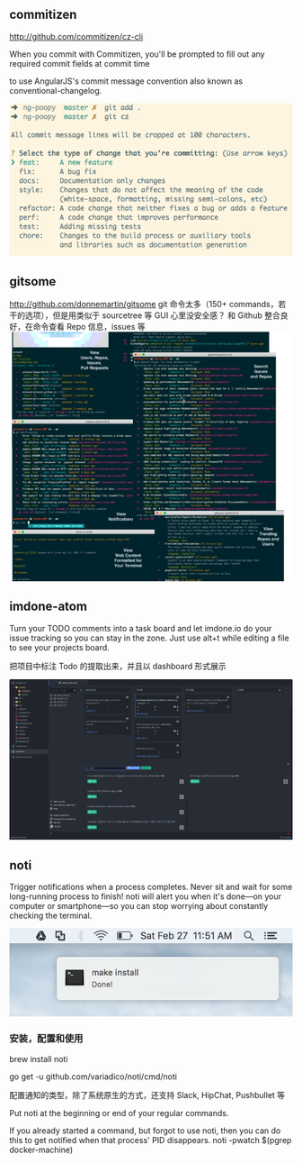 
## commitizen
http://github.com/commitizen/cz-cli

When you commit with Commitizen, you'll be prompted to fill out any required commit fields at commit time

to use AngularJS's commit message convention also known as conventional-changelog.
 
![](media/14910536801037.png)




## gitsome
http://github.com/donnemartin/gitsome
git 命令太多（150+ commands，若干的选项），但是用类似于 sourcetree 等 GUI 心里没安全感？
和 Github 整合良好，在命令查看 Repo 信息，issues 等
![](media/14910531531435.jpg)




## imdone-atom

Turn your TODO comments into a task board and let imdone.io do your issue tracking so you can stay in the zone.
Just use alt+t while editing a file to see your projects board.

把项目中标注 Todo 的提取出来，并且以 dashboard 形式展示

![](media/14910524808240.png)




## noti

Trigger notifications when a process completes.
Never sit and wait for some long-running process to finish! noti will alert you when it's done—on your computer or smartphone—so you can stop worrying about constantly checking the terminal.

![](media/14910520279440.png)


### 安装，配置和使用

brew install noti

go get -u github.com/variadico/noti/cmd/noti

配置通知的类型，除了系统原生的方式，还支持 Slack, HipChat, Pushbullet 等


Put noti at the beginning or end of your regular commands.

If you already started a command, but forgot to use noti, then you can do this to get notified when that process' PID disappears.
noti -pwatch $(pgrep docker-machine)







